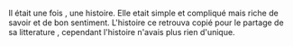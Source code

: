 Il était une fois , une histoire.
Elle etait simple et compliqué mais riche de savoir et de bon sentiment.
L'histoire ce retrouva copié pour le partage de sa litterature , cependant l'histoire n'avais plus rien d'unique.
